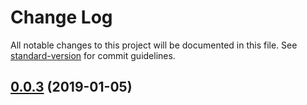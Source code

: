 # Change Log

All notable changes to this project will be documented in this file. See [standard-version](https://github.com/conventional-changelog/standard-version) for commit guidelines.

<a name="0.0.3"></a>
## [0.0.3](https://github.com/arashkiani/playground/compare/v0.0.2...v0.0.3) (2019-01-05)
